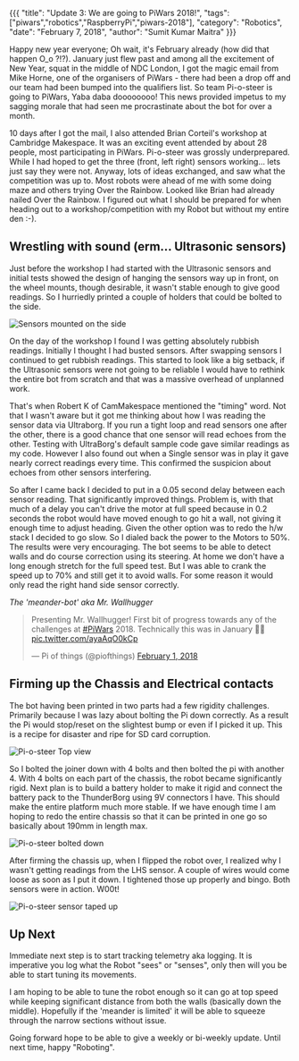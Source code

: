 {{{
  "title": "Update 3: We are going to PiWars 2018!",
  "tags": ["piwars","robotics","RaspberryPi","piwars-2018"],
  "category": "Robotics",
  "date": "February 7, 2018",
  "author": "Sumit Kumar Maitra"
}}}

Happy new year everyone; Oh wait, it's February already (how did that happen O_o ?!?). January just flew past and among all the excitement of New Year, squat in the middle of NDC London, I got the magic email from Mike Horne, one of the organisers of PiWars - there had been a drop off and our team had been bumped into the qualifiers list. So team Pi-o-steer is going to PiWars, Yaba daba doooooooo! This news provided impetus to my sagging morale that had seen me procrastinate about the bot for over a month.

10 days after I got the mail, I also attended Brian Corteil's workshop at Cambridge Makespace. It was an exciting event attended by about 28 people, most participating in PiWars. Pi-o-steer was grossly underprepared. While I had hoped to get the three (front, left right) sensors working... lets just say they were not. Anyway, lots of ideas exchanged, and saw what the competition was up to. Most robots were ahead of me with some doing maze and others trying Over the Rainbow. Looked like Brian had already nailed Over the Rainbow. I figured out what I should be prepared for when heading out to a workshop/competition with my Robot but without my entire den :-).

## Wrestling with sound (erm... Ultrasonic sensors)

Just before the workshop I had started with the Ultrasonic sensors and initial tests showed the design of hanging the sensors way up in front, on the wheel mounts, though desirable, it wasn't stable enough to give good readings. So I hurriedly printed a couple of holders that could be bolted to the side.

<img alt="Sensors mounted on the side" src="/posts/images/pi-wars/pi-o-steer-side-mounted-sensors.jpg" />

On the day of the workshop I found I was getting absolutely rubbish readings. Initially I thought I had busted sensors. After swapping sensors I continued to get rubbish readings. This started to look like a big setback, if the Ultrasonic sensors were not going to be reliable I would have to rethink the entire bot from scratch and that was a massive overhead of unplanned work.

That's when Robert K of CamMakespace mentioned the "timing" word. Not that I wasn't aware but it got me thinking about how I was reading the sensor data via Ultraborg. If you run a tight loop and read sensors one after the other, there is a good chance that one sensor will read echoes from the other. Testing with UltraBorg's default sample code gave similar readings as my code. However I also found out when a Single sensor was in play it gave nearly correct readings every time. This confirmed the suspicion about echoes from other sensors interfering.

So after I came back I decided to put in a 0.05 second delay between each sensor reading. That significantly improved things. Problem is, with that much of a delay you can't drive the motor at full speed because in 0.2 seconds the robot would have moved enough to go hit a wall, not giving it enough time to adjust heading. Given the other option was to redo the h/w stack I decided to go slow. So I dialed back the power to the Motors to 50%. The results were very encouraging. The bot seems to be able to detect walls and do course correction using its steering. At home we don't have a long enough stretch for the full speed test. But I was able to crank the speed up to 70% and still get it to avoid walls. For some reason it would only read the right hand side sensor correctly.

_The 'meander-bot' aka Mr. Wallhugger_
<blockquote class="twitter-tweet" data-lang="en"><p lang="en" dir="ltr">Presenting Mr. Wallhugger! First bit of progress towards any of the challenges at <a href="https://twitter.com/hashtag/PiWars?src=hash&amp;ref_src=twsrc%5Etfw">#PiWars</a> 2018. Technically this was in January 😬🤪 <a href="https://t.co/ayaAqO0kCp">pic.twitter.com/ayaAqO0kCp</a></p>&mdash; Pi of things (@piofthings) <a href="https://twitter.com/piofthings/status/958852590560841728?ref_src=twsrc%5Etfw">February 1, 2018</a></blockquote>
<script async src="https://platform.twitter.com/widgets.js" charset="utf-8"></script>


## Firming up the Chassis and Electrical contacts
The bot having been printed in two parts had a few rigidity challenges. Primarily because I was lazy about bolting the Pi down correctly. As a result the Pi would stop/reset on the slightest bump or even if I picked it up. This is a recipe for disaster and ripe for SD card corruption.

<img alt="Pi-o-steer Top view" src="/posts/images/pi-wars/pi-o-steer-top-view.jpg" />

So I bolted the joiner down with 4 bolts and then bolted the pi with another 4. With 4 bolts on each part of the chassis, the robot became significantly rigid. Next plan is to build a battery holder to make it rigid and connect the battery pack to the ThunderBorg using 9V connectors I have. This should make the entire platform much more stable. If we have enough time I am hoping to redo the entire chassis so that it can be printed in one go so basically about 190mm in length max.

<img alt="Pi-o-steer bolted down" src="/posts/images/pi-wars/pi-o-steer-bolted-on.jpg" />

After firming the chassis up, when I flipped the robot over, I realized why I wasn't getting readings from the LHS sensor. A couple of wires would come loose as soon as I put it down. I tightened those up properly and bingo. Both sensors were in action. W00t!

<img alt="Pi-o-steer sensor taped up" src="/posts/images/pi-wars/pi-o-steer-sensor-plugin.jpg" />

## Up Next

Immediate next step is to start tracking telemetry aka logging. It is imperative you log what the Robot "sees" or "senses", only then will you be able to start tuning its movements.

I am hoping to be able to tune the robot enough so it can go at top speed while keeping significant distance from both the walls (basically down the middle). Hopefully if the 'meander is limited' it will be able to squeeze through the narrow sections without issue.

Going forward hope to be able to give a weekly or bi-weekly update. Until next time, happy "Roboting".
